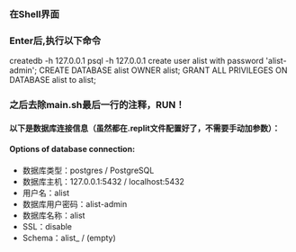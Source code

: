 ### 在Shell界面

### Enter后,执行以下命令

createdb -h 127.0.0.1
psql -h 127.0.0.1
create user alist with password 'alist-admin';
CREATE DATABASE alist OWNER alist;
GRANT ALL PRIVILEGES ON DATABASE alist to alist;

### 之后去除main.sh最后一行的注释，RUN！

#### 以下是数据库连接信息（虽然都在.replit文件配置好了，不需要手动加参数）：
#### Options of database connection:

- 数据库类型：postgres / PostgreSQL
- 数据库主机：127.0.0.1:5432 / localhost:5432
- 用户名：alist
- 数据库用户密码：alist-admin
- 数据库名称：alist
- SSL：disable
- Schema：alist_ / (empty)
